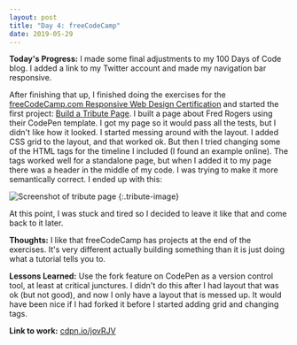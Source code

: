 ```yaml
---
layout: post
title: "Day 4: freeCodeCamp"
date: 2019-05-29
---
```


**Today's Progress:** I made some final adjustments to my 100 Days of Code blog. I added a link to my Twitter account and made my navigation bar responsive.

After finishing that up, I finished doing the exercises for the [freeCodeCamp.com Responsive Web Design Certification](https://learn.freecodecamp.org/) and started the first project: [Build a Tribute Page](https://learn.freecodecamp.org/responsive-web-design/responsive-web-design-projects/build-a-tribute-page). I built a page about Fred Rogers using their CodePen template. I got my page so it would pass all the tests, but I didn't like how it looked. I started messing around with the layout. I added CSS grid to the layout, and that worked ok. But then I tried changing some of the HTML tags for the timeline I included (I found an example online). The tags worked well for a standalone page, but when I added it to my page there was a header in the middle of my code. I was trying to make it more semantically correct. I ended up with this:

![Screenshot of tribute page](https://res.cloudinary.com/karijl/image/upload/c_scale,w_650/v1559162388/jusdqrlmd5ignz4jscuf.png)
{:.tribute-image}

At this point, I was stuck and tired so I decided to leave it like that and come back to it later.

**Thoughts:** I like that freeCodeCamp has projects at the end of the exercises. It's very different actually building something than it is just doing what a tutorial tells you to.

**Lessons Learned:** Use the fork feature on CodePen as a version control tool, at least at critical junctures. I didn't do this after I had layout that was ok (but not good), and now I only have a layout that is messed up. It would have been nice if I had forked it before I started adding grid and changing tags.

**Link to work:** [cdpn.io/jovRJV](cdpn.io/jovRJV)
